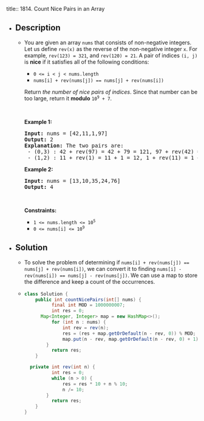 title:: 1814. Count Nice Pairs in an Array

- ## Description
	- <p>You are given an array <code>nums</code> that consists of non-negative integers. Let us define <code>rev(x)</code> as the reverse of the non-negative integer <code>x</code>. For example, <code>rev(123) = 321</code>, and <code>rev(120) = 21</code>. A pair of indices <code>(i, j)</code> is <strong>nice</strong> if it satisfies all of the following conditions:</p>
	  
	  <ul>
	  	<li><code>0 &lt;= i &lt; j &lt; nums.length</code></li>
	  	<li><code>nums[i] + rev(nums[j]) == nums[j] + rev(nums[i])</code></li>
	  </ul>
	  
	  <p>Return <em>the number of nice pairs of indices</em>. Since that number can be too large, return it <strong>modulo</strong> <code>10<sup>9</sup> + 7</code>.</p>
	  
	  <p>&nbsp;</p>
	  <p><strong class="example">Example 1:</strong></p>
	  
	  <pre>
	  <strong>Input:</strong> nums = [42,11,1,97]
	  <strong>Output:</strong> 2
	  <strong>Explanation:</strong> The two pairs are:
	   - (0,3) : 42 + rev(97) = 42 + 79 = 121, 97 + rev(42) = 97 + 24 = 121.
	   - (1,2) : 11 + rev(1) = 11 + 1 = 12, 1 + rev(11) = 1 + 11 = 12.
	  </pre>
	  
	  <p><strong class="example">Example 2:</strong></p>
	  
	  <pre>
	  <strong>Input:</strong> nums = [13,10,35,24,76]
	  <strong>Output:</strong> 4
	  </pre>
	  
	  <p>&nbsp;</p>
	  <p><strong>Constraints:</strong></p>
	  
	  <ul>
	  	<li><code>1 &lt;= nums.length &lt;= 10<sup>5</sup></code></li>
	  	<li><code>0 &lt;= nums[i] &lt;= 10<sup>9</sup></code></li>
	  </ul>
- ## Solution
	- To solve the problem of determining if `nums[i] + rev(nums[j]) == nums[j] + rev(nums[i])`, we can convert it to finding `nums[i] - rev(nums[i]) == nums[j] - rev(nums[j])`. We can use a map to store the difference and keep a count of the occurrences.
	- ```java
	  class Solution {
	      public int countNicePairs(int[] nums) {
	        	final int MOD = 1000000007;
	        	int res = 0;
	  		Map<Integer, Integer> map = new HashMap<>();
	        	for (int n : nums) {
	            	int rev = rev(n);
	            	res = (res + map.getOrDefault(n - rev, 0)) % MOD;
	            	map.put(n - rev, map.getOrDefault(n - rev, 0) + 1);
	          }
	        	return res;
	      }
	  
	   	private int rev(int n) {
	        	int res = 0;
	        	while (n > 0) {
	            	res = res * 10 + n % 10;
	            	n /= 10;
	          }
	        	return res;
	      }   
	  }
	  ```